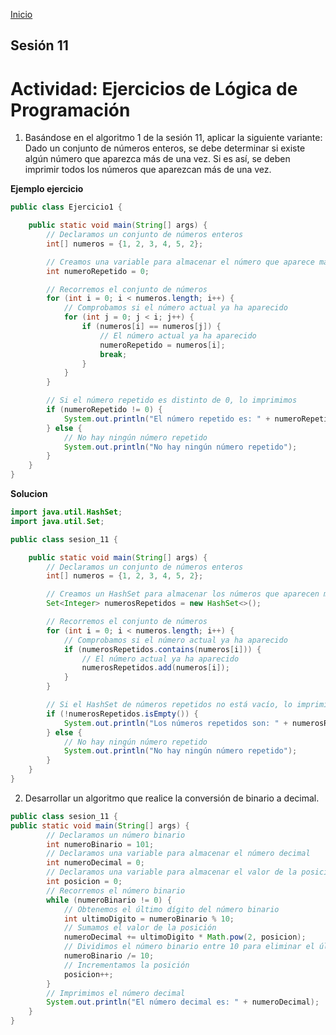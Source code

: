 <!-- No borrar o modificar -->
[Inicio](./index.md)

## Sesión 11 


<!-- Su documentación aquí -->
# Actividad: Ejercicios de Lógica de Programación

1. Basándose en el algoritmo 1 de la sesión 11, aplicar la siguiente variante: Dado un conjunto de números enteros, se debe determinar si existe algún número que aparezca más de una vez. Si es así, se deben imprimir todos los números que aparezcan más de una vez.


**Ejemplo ejercicio**

```java
public class Ejercicio1 {

    public static void main(String[] args) {
        // Declaramos un conjunto de números enteros
        int[] numeros = {1, 2, 3, 4, 5, 2};

        // Creamos una variable para almacenar el número que aparece más de una vez
        int numeroRepetido = 0;

        // Recorremos el conjunto de números
        for (int i = 0; i < numeros.length; i++) {
            // Comprobamos si el número actual ya ha aparecido
            for (int j = 0; j < i; j++) {
                if (numeros[i] == numeros[j]) {
                    // El número actual ya ha aparecido
                    numeroRepetido = numeros[i];
                    break;
                }
            }
        }

        // Si el número repetido es distinto de 0, lo imprimimos
        if (numeroRepetido != 0) {
            System.out.println("El número repetido es: " + numeroRepetido);
        } else {
            // No hay ningún número repetido
            System.out.println("No hay ningún número repetido");
        }
    }
}
```
**Solucion**
```java
import java.util.HashSet;
import java.util.Set;

public class sesion_11 {

    public static void main(String[] args) {
        // Declaramos un conjunto de números enteros
        int[] numeros = {1, 2, 3, 4, 5, 2};

        // Creamos un HashSet para almacenar los números que aparecen más de una vez
        Set<Integer> numerosRepetidos = new HashSet<>();

        // Recorremos el conjunto de números
        for (int i = 0; i < numeros.length; i++) {
            // Comprobamos si el número actual ya ha aparecido
            if (numerosRepetidos.contains(numeros[i])) {
                // El número actual ya ha aparecido
                numerosRepetidos.add(numeros[i]);
            }
        }

        // Si el HashSet de números repetidos no está vacío, lo imprimimos
        if (!numerosRepetidos.isEmpty()) {
            System.out.println("Los números repetidos son: " + numerosRepetidos);
        } else {
            // No hay ningún número repetido
            System.out.println("No hay ningún número repetido");
        }
    }
}
```

2. Desarrollar un algoritmo que realice la conversión de binario a decimal.

```java
public class sesion_11 {
public static void main(String[] args) {
        // Declaramos un número binario
        int numeroBinario = 101;
        // Declaramos una variable para almacenar el número decimal
        int numeroDecimal = 0;
        // Declaramos una variable para almacenar el valor de la posición
        int posicion = 0;
        // Recorremos el número binario
        while (numeroBinario != 0) {
            // Obtenemos el último dígito del número binario
            int ultimoDigito = numeroBinario % 10;
            // Sumamos el valor de la posición
            numeroDecimal += ultimoDigito * Math.pow(2, posicion);
            // Dividimos el número binario entre 10 para eliminar el último dígito
            numeroBinario /= 10;
            // Incrementamos la posición
            posicion++;
        }
        // Imprimimos el número decimal
        System.out.println("El número decimal es: " + numeroDecimal);
    }
}
```
